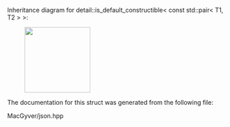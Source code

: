 <div id="structdetail_1_1is__default__constructible_3_01const_01std_1_1pair_3_01_t1_00_01_t2_01_4_01_4">

</div>

<span id="structdetail_1_1is__default__constructible_3_01const_01std_1_1pair_3_01_t1_00_01_t2_01_4_01_4"
label="structdetail_1_1is__default__constructible_3_01const_01std_1_1pair_3_01_t1_00_01_t2_01_4_01_4"></span>
Inheritance diagram for detail::is_default_constructible$<$ const
std::pair$<$ T1, T2 $>$ $>$:

<figure>
<div class="center">
<img
src="structdetail_1_1is__default__constructible_3_01const_01std_1_1pair_3_01_t1_00_01_t2_01_4_01_4"
style="height:4cm" />
</div>
</figure>

The documentation for this struct was generated from the following file:

<div class="DoxyCompactItemize">

MacGyver/json.hpp

</div>
